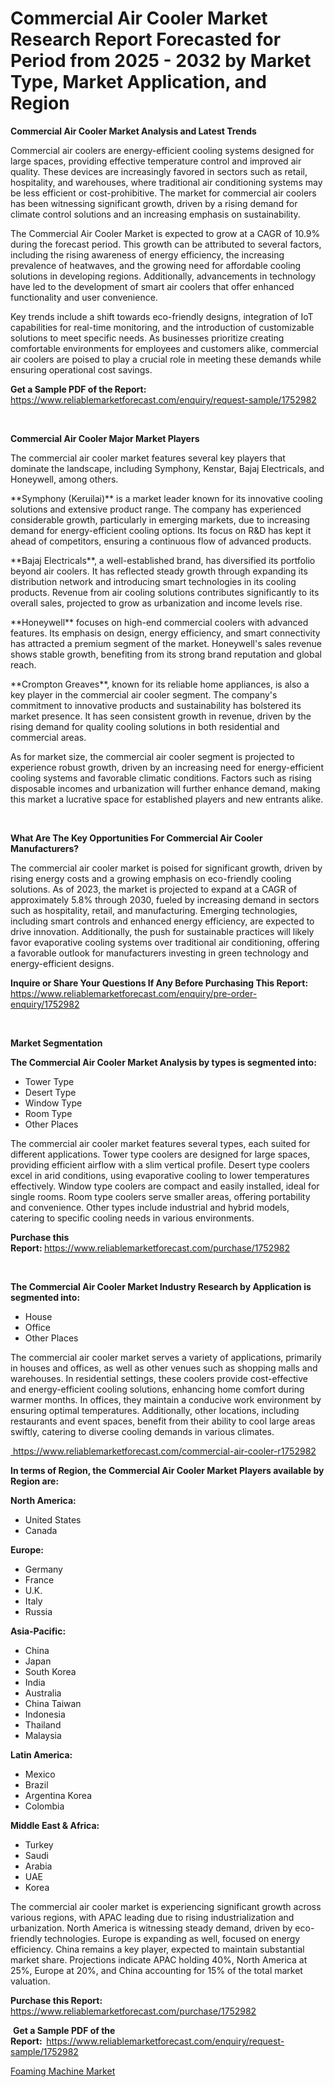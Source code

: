 <p><h1>Commercial Air Cooler Market Research Report Forecasted for Period from 2025 -  2032 by Market Type, Market Application, and Region</h1></p><p><strong>Commercial Air Cooler Market Analysis and Latest Trends</strong></p>
<p><p>Commercial air coolers are energy-efficient cooling systems designed for large spaces, providing effective temperature control and improved air quality. These devices are increasingly favored in sectors such as retail, hospitality, and warehouses, where traditional air conditioning systems may be less efficient or cost-prohibitive. The market for commercial air coolers has been witnessing significant growth, driven by a rising demand for climate control solutions and an increasing emphasis on sustainability.</p><p>The Commercial Air Cooler Market is expected to grow at a CAGR of 10.9% during the forecast period. This growth can be attributed to several factors, including the rising awareness of energy efficiency, the increasing prevalence of heatwaves, and the growing need for affordable cooling solutions in developing regions. Additionally, advancements in technology have led to the development of smart air coolers that offer enhanced functionality and user convenience.</p><p>Key trends include a shift towards eco-friendly designs, integration of IoT capabilities for real-time monitoring, and the introduction of customizable solutions to meet specific needs. As businesses prioritize creating comfortable environments for employees and customers alike, commercial air coolers are poised to play a crucial role in meeting these demands while ensuring operational cost savings.</p></p>
<p><strong>Get a Sample PDF of the Report:&nbsp;</strong> <a href="https://www.reliablemarketforecast.com/enquiry/request-sample/1752982?utm_campaign=2140&utm_medium=2&utm_source=Github&utm_content=ia&utm_term=20022025&utm_id=commercial-air-cooler">https://www.reliablemarketforecast.com/enquiry/request-sample/1752982</a></p>
<p>&nbsp;</p>
<p><strong>Commercial Air Cooler Major Market Players</strong></p>
<p><p>The commercial air cooler market features several key players that dominate the landscape, including Symphony, Kenstar, Bajaj Electricals, and Honeywell, among others. </p><p>**Symphony (Keruilai)** is a market leader known for its innovative cooling solutions and extensive product range. The company has experienced considerable growth, particularly in emerging markets, due to increasing demand for energy-efficient cooling options. Its focus on R&D has kept it ahead of competitors, ensuring a continuous flow of advanced products.</p><p>**Bajaj Electricals**, a well-established brand, has diversified its portfolio beyond air coolers. It has reflected steady growth through expanding its distribution network and introducing smart technologies in its cooling products. Revenue from air cooling solutions contributes significantly to its overall sales, projected to grow as urbanization and income levels rise.</p><p>**Honeywell** focuses on high-end commercial coolers with advanced features. Its emphasis on design, energy efficiency, and smart connectivity has attracted a premium segment of the market. Honeywell's sales revenue shows stable growth, benefiting from its strong brand reputation and global reach.</p><p>**Crompton Greaves**, known for its reliable home appliances, is also a key player in the commercial air cooler segment. The company's commitment to innovative products and sustainability has bolstered its market presence. It has seen consistent growth in revenue, driven by the rising demand for quality cooling solutions in both residential and commercial areas.</p><p>As for market size, the commercial air cooler segment is projected to experience robust growth, driven by an increasing need for energy-efficient cooling systems and favorable climatic conditions. Factors such as rising disposable incomes and urbanization will further enhance demand, making this market a lucrative space for established players and new entrants alike.</p></p>
<p>&nbsp;</p>
<p><strong>What Are The Key Opportunities For Commercial Air Cooler Manufacturers?</strong></p>
<p><p>The commercial air cooler market is poised for significant growth, driven by rising energy costs and a growing emphasis on eco-friendly cooling solutions. As of 2023, the market is projected to expand at a CAGR of approximately 5.8% through 2030, fueled by increasing demand in sectors such as hospitality, retail, and manufacturing. Emerging technologies, including smart controls and enhanced energy efficiency, are expected to drive innovation. Additionally, the push for sustainable practices will likely favor evaporative cooling systems over traditional air conditioning, offering a favorable outlook for manufacturers investing in green technology and energy-efficient designs.</p></p>
<p><strong>Inquire or Share Your Questions If Any Before Purchasing This Report:</strong> <a href="https://www.reliablemarketforecast.com/enquiry/pre-order-enquiry/1752982?utm_campaign=2140&utm_medium=2&utm_source=Github&utm_content=ia&utm_term=20022025&utm_id=commercial-air-cooler">https://www.reliablemarketforecast.com/enquiry/pre-order-enquiry/1752982</a></p>
<p>&nbsp;</p>
<p><strong>Market Segmentation</strong></p>
<p><strong>The Commercial Air Cooler Market Analysis by types is segmented into:</strong></p>
<p><ul><li>Tower Type</li><li>Desert Type</li><li>Window Type</li><li>Room Type</li><li>Other Places</li></ul></p>
<p><p>The commercial air cooler market features several types, each suited for different applications. Tower type coolers are designed for large spaces, providing efficient airflow with a slim vertical profile. Desert type coolers excel in arid conditions, using evaporative cooling to lower temperatures effectively. Window type coolers are compact and easily installed, ideal for single rooms. Room type coolers serve smaller areas, offering portability and convenience. Other types include industrial and hybrid models, catering to specific cooling needs in various environments.</p></p>
<p><strong>Purchase this Report:&nbsp;</strong><a href="https://www.reliablemarketforecast.com/purchase/1752982?utm_campaign=2140&utm_medium=2&utm_source=Github&utm_content=ia&utm_term=20022025&utm_id=commercial-air-cooler">https://www.reliablemarketforecast.com/purchase/1752982</a></p>
<p>&nbsp;</p>
<p><strong>The Commercial Air Cooler Market Industry Research by Application is segmented into:</strong></p>
<p><ul><li>House</li><li>Office</li><li>Other Places</li></ul></p>
<p><p>The commercial air cooler market serves a variety of applications, primarily in houses and offices, as well as other venues such as shopping malls and warehouses. In residential settings, these coolers provide cost-effective and energy-efficient cooling solutions, enhancing home comfort during warmer months. In offices, they maintain a conducive work environment by ensuring optimal temperatures. Additionally, other locations, including restaurants and event spaces, benefit from their ability to cool large areas swiftly, catering to diverse cooling demands in various climates.</p></p>
<p><a href="https://www.reliablemarketforecast.com/commercial-air-cooler-r1752982?utm_campaign=2140&utm_medium=2&utm_source=Github&utm_content=ia&utm_term=20022025&utm_id=commercial-air-cooler">&nbsp;https://www.reliablemarketforecast.com/commercial-air-cooler-r1752982</a></p>
<p><strong>In terms of Region, the Commercial Air Cooler Market Players available by Region are:</strong></p>
<p>
    <p> <strong> North America: </strong>
        <ul>
            <li>United States</li>
            <li>Canada</li>
        </ul>
        </p> 
    <p> <strong> Europe: </strong>
        <ul>
            <li>Germany</li>
            <li>France</li>
            <li>U.K.</li>
            <li>Italy</li>
            <li>Russia</li>
        </ul>
        </p> 
    <p> <strong> Asia-Pacific: </strong>
        <ul>
            <li>China</li>
            <li>Japan</li>
            <li>South Korea</li>
            <li>India</li>
            <li>Australia</li>
            <li>China Taiwan</li>
            <li>Indonesia</li>
            <li>Thailand</li>
            <li>Malaysia</li>
        </ul>
        </p> 
    <p> <strong> Latin America: </strong>
        <ul>
            <li>Mexico</li>
            <li>Brazil</li>
            <li>Argentina Korea</li>
            <li>Colombia</li>
        </ul>
        </p> 
    <p> <strong> Middle East & Africa: </strong>
        <ul>
            <li>Turkey</li>
            <li>Saudi</li>
            <li>Arabia</li>
            <li>UAE</li>
            <li>Korea</li>
        </ul>
    </p>
    </p>
<p><p>The commercial air cooler market is experiencing significant growth across various regions, with APAC leading due to rising industrialization and urbanization. North America is witnessing steady demand, driven by eco-friendly technologies. Europe is expanding as well, focused on energy efficiency. China remains a key player, expected to maintain substantial market share. Projections indicate APAC holding 40%, North America at 25%, Europe at 20%, and China accounting for 15% of the total market valuation.</p></p>
<p><strong>Purchase this Report: </strong><a href="https://www.reliablemarketforecast.com/purchase/1752982?utm_campaign=2140&utm_medium=2&utm_source=Github&utm_content=ia&utm_term=20022025&utm_id=commercial-air-cooler">https://www.reliablemarketforecast.com/purchase/1752982</a></p>
<p>&nbsp;<strong>Get a Sample PDF of the Report:&nbsp;&nbsp;</strong><a href="https://www.reliablemarketforecast.com/enquiry/request-sample/1752982?utm_campaign=2140&utm_medium=2&utm_source=Github&utm_content=ia&utm_term=20022025&utm_id=commercial-air-cooler">https://www.reliablemarketforecast.com/enquiry/request-sample/1752982</a></p>
<p><strong></strong></p>
<p><p><a href="https://github.com/abbislposival/Market-Research-Report-List-1/blob/main/foaming-machine-market.md?utm_campaign=2140&utm_medium=2&utm_source=Github&utm_content=ia&utm_term=20022025&utm_id=commercial-air-cooler">Foaming Machine Market</a></p></p>